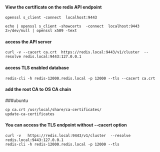 #### View the certificate on the redis API endpoint
```
openssl s_client -connect  localhost:9443

```

```
echo | openssl s_client -showcerts  -connect  localhost:9443  2>/dev/null | openssl x509 -text
```

#### access the API server
```
curl -v --cacert ca.crt  https://redis.local:9443/v1/cluster  --resolve redis.local:9443:127.0.0.1
```


#### access TLS enabled database
```
redis-cli -h redis-12000.redis.local -p 12000 --tls --cacert ca.crt 
```

#### add the root CA to OS CA chain

###ubuntu
```
cp ca.crt /usr/local/share/ca-certificates/
update-ca-certificates
```

#### You can access the TLS endpoint without --cacert option

```
curl -v   https://redis.local:9443/v1/cluster  --resolve redis.local:9443:127.0.0.1
redis-cli -h redis-12000.redis.local -p 12000 --tls
```
